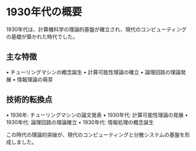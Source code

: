 # 1930年代の概要

1930年代は、計算機科学の理論的基盤が確立され、現代のコンピューティングの基礎が築かれた時代でした。

## 主な特徴

• チューリングマシンの概念誕生
• 計算可能性理論の確立
• 論理回路の理論発展
• 情報理論の萌芽

## 技術的転換点

• 1936年: チューリングマシンの論文発表
• 1930年代: 計算可能性理論の発展
• 1930年代: 論理回路の理論確立
• 1930年代: 情報処理の概念誕生

この時代の理論的突破が、現代のコンピューティングと分散システムの基盤を形成しました。 